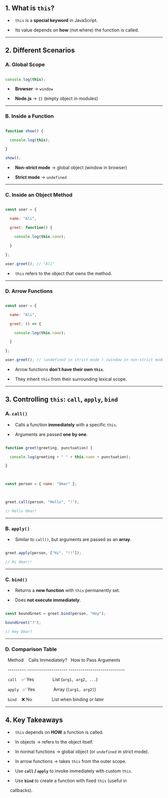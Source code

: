 


## 1. What is `this`?

  

-   `this` is a **special keyword** in JavaScript.

-   Its value depends on **how** (not where) the function is called.

  

------------------------------------------------------------------------

  

## 2. Different Scenarios

  

### A. Global Scope

  

``` js

console.log(this);

```

  

-   **Browser** → `window`

-   **Node.js** → `{}` (empty object in modules)

  

------------------------------------------------------------------------

  

### B. Inside a Function

  

``` js

function show() {

  console.log(this);

}

show();

```

  

-   **Non-strict mode** → global object (window in browser)

-   **Strict mode** → `undefined`

  

------------------------------------------------------------------------

  

### C. Inside an Object Method

  

``` js

const user = {

  name: "Ali",

  greet: function() {

    console.log(this.name);

  }

};

user.greet(); // "Ali"

```

  

-   `this` refers to the object that owns the method.

  

------------------------------------------------------------------------

  

### D. Arrow Functions

  

``` js

const user = {

  name: "Ali",

  greet: () => {

    console.log(this.name);

  }

};

user.greet(); // (undefined in strict mode ) (window in non-strict mode )

```

  

-   Arrow functions **don't have their own `this`**.

-   They inherit `this` from their surrounding lexical scope.

  

------------------------------------------------------------------------

  

## 3. Controlling `this`: `call`, `apply`, `bind`

  

### A. `call()`

  

-   Calls a function **immediately** with a specific `this`.

-   Arguments are passed **one by one**.

  

``` js

function greet(greeting, punctuation) {

  console.log(greeting + " " + this.name + punctuation);

}

  

const person = { name: "Omar" };

  

greet.call(person, "Hello", "!");

// Hello Omar!

```

  

------------------------------------------------------------------------

  

### B. `apply()`

  

-   Similar to `call()`, but arguments are passed as an **array**.

  

``` js

greet.apply(person, ["Hi", "!!"]);

// Hi Omar!!

```

  

------------------------------------------------------------------------

  

### C. `bind()`

  

-   Returns a **new function** with `this` permanently set.

-   Does **not execute immediately**.

  

``` js

const boundGreet = greet.bind(person, "Hey");

boundGreet("?");

// Hey Omar?

```

  

------------------------------------------------------------------------

  

### D. Comparison Table

  

  Method    Calls Immediately?   How to Pass Arguments

  --------- -------------------- ----------------------------

  `call`    ✅ Yes               List (`arg1, arg2, ...`)

  `apply`   ✅ Yes               Array (`[arg1, arg2]`)

  `bind`    ❌ No                List when binding or later

  

------------------------------------------------------------------------

  

## 4. Key Takeaways

  

-   `this` depends on **HOW** a function is called.

-   In objects → refers to the object itself.

-   In normal functions → global object (or `undefined` in strict mode).

-   In arrow functions → takes `this` from the outer scope.

-   Use **`call` / `apply`** to invoke immediately with custom `this`.

-   Use **`bind`** to create a function with fixed `this` (useful in

    callbacks).